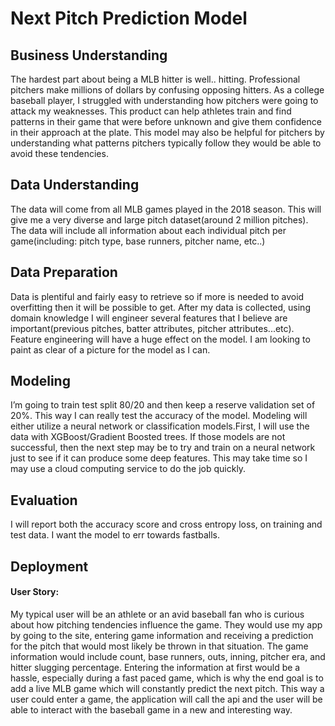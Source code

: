 # Next Pitch Prediction Model

## Business Understanding
The hardest part about being a MLB hitter is well.. hitting. Professional pitchers make millions of dollars by confusing opposing hitters. As a college baseball player, I struggled with understanding how pitchers were going to attack my weaknesses. This product can help athletes train and find patterns in their game that were before unknown and give them confidence in their approach at the plate. This model may also be helpful for pitchers by understanding what patterns pitchers typically follow they would be able to avoid these tendencies. 

## Data Understanding
The data will come from all MLB games played in the 2018 season. This will give me a very diverse and large pitch dataset(around 2 million pitches). The data will include all information about each individual pitch per game(including: pitch type, base runners, pitcher name, etc..)

## Data Preparation
Data is plentiful and fairly easy to retrieve so if more is needed to avoid overfitting then it will be possible to get. After my data is collected, using domain knowledge I will engineer several features that I believe are important(previous pitches, batter attributes, pitcher attributes...etc). Feature engineering will have a huge effect on the model. I am looking to paint as clear of a picture for the model as I can. 

## Modeling
I’m going to train test split 80/20 and then keep a reserve validation set of 20%. This way I can really test the accuracy of the model. Modeling will either utilize a neural network or classification models.First, I will use the data with XGBoost/Gradient Boosted trees. If those models are not successful, then the next step may be to try and train on a neural network just to see if it can produce some deep features. This may take time so I may use a cloud computing service to do the job quickly. 

## Evaluation
I will report both the accuracy score and cross entropy loss, on training and test data. I want the model to err towards fastballs. 
## Deployment
#### User Story:
My typical user will be an athlete or an avid baseball fan who is curious about how pitching tendencies influence the game. They would use my app by going  to the site, entering game information and receiving a prediction for the pitch that would most likely be thrown in that situation. The game information would include count, base runners, outs, inning, pitcher era, and hitter slugging percentage. Entering the information at first would be a hassle, especially during a fast paced game, which is why the end goal is to add a live MLB game which will constantly predict the next pitch. This way a user could enter a game, the application will call the api and the user will be able to interact with the baseball game in a new and interesting way. 



